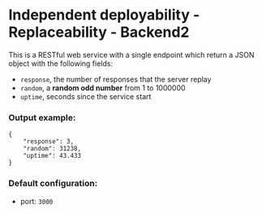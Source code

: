 # Independent deployability - Replaceability - Backend2
This is a RESTful web service with a single endpoint which return a JSON object with the following fields:
- `response`, the number of responses that the server replay
- `random`, a **random odd number** from 1 to 1000000
- `uptime`, seconds since the service start


### Output example:
```
{
    "response": 3,
    "random": 31238,
    "uptime": 43.433
}
```

### Default configuration:
- port: `3000`
